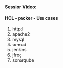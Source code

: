 #### Session Video:
    

#### HCL - packer - Use cases

1. httpd
2. apache2
3. mysql
4. tomcat
5. jenkins
6. jfrog
7. sonarqube

